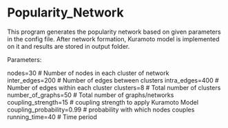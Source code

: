 # Popularity_Network

This program generates the popularity network based on given parameters in the config file. After network formation, Kuramoto model is implemented on it and results are stored in output folder.

Parameters:

nodes=30    # Number of nodes in each cluster of network  
inter_edges=200   # Number of edges between clusters
intra_edges=400  # Number of edges within each cluster
clusters=8       # Total number of clusters    
number_of_graphs=50       # Total number of graphs/networks 
coupling_strength=15      # coupling strength to apply Kuramoto Model
coupling_probability=0.99 # probability with which nodes couples
running_time=40           # Time period 
